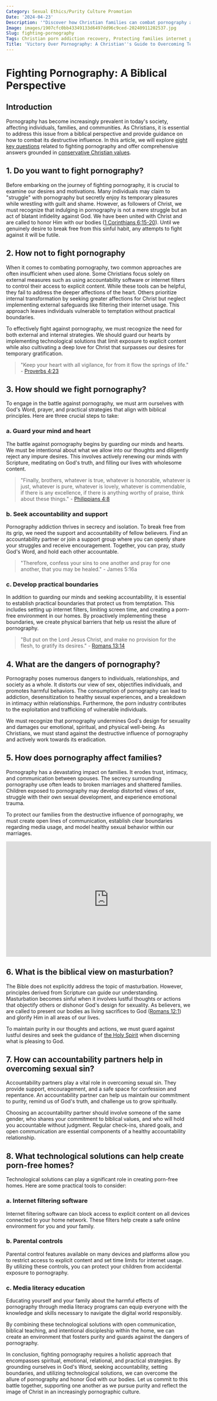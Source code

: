 ```yaml
---
Category: Sexual Ethics/Purity Culture Promotion
Date: '2024-04-23'
Description: '"Discover how Christian families can combat pornography addiction, uphold purity, and safeguard against online sexual sin with effective technology solutions and accountability partners."'
Image: images/1907cfc0bb43349133d6497dd96c9ced-20240911202537.jpg
Slug: fighting-pornography
Tags: Christian porn addiction recovery, Protecting families internet pornography, Biblical view masturbation purity, Accountability partners sexual sin, Porn-free homes technology solutions
Title: 'Victory Over Pornography: A Christian''s Guide to Overcoming Temptation'
---
```


# Fighting Pornography: A Biblical Perspective

## Introduction
Pornography has become increasingly prevalent in today's society, affecting individuals, families, and communities. As Christians, it is essential to address this issue from a biblical perspective and provide guidance on how to combat its destructive influence. In this article, we will explore [eight key questions](/preserving-traditional-marriage) related to fighting pornography and offer comprehensive answers grounded in [conservative Christian values](/academic-recognition-creationisn).

## 1. Do you want to fight pornography?
Before embarking on the journey of fighting pornography, it is crucial to examine our desires and motivations. Many individuals may claim to "struggle" with pornography but secretly enjoy its temporary pleasures while wrestling with guilt and shame. However, as followers of Christ, we must recognize that indulging in pornography is not a mere struggle but an act of blatant infidelity against God. We have been united with Christ and are called to honor Him with our bodies ([1 Corinthians 6:15-20](https://www.bibleref.com/1-Corinthians/6/1-Corinthians-6-15.html)). Until we genuinely desire to break free from this sinful habit, any attempts to fight against it will be futile.

## 2. How not to fight pornography
When it comes to combating pornography, two common approaches are often insufficient when used alone. Some Christians focus solely on external measures such as using accountability software or internet filters to control their access to explicit content. While these tools can be helpful, they fail to address the deeper affections of the heart. Others prioritize internal transformation by seeking greater affections for Christ but neglect implementing external safeguards like filtering their internet usage. This approach leaves individuals vulnerable to temptation without practical boundaries.

To effectively fight against pornography, we must recognize the need for both external and internal strategies. We should guard our hearts by implementing technological solutions that limit exposure to explicit content while also cultivating a deep love for Christ that surpasses our desires for temporary gratification.

> "Keep your heart with all vigilance, for from it flow the springs of life." - [Proverbs 4:23](https://www.bibleref.com/Proverbs/4/Proverbs-4-23.html)

## 3. How should we fight pornography?
To engage in the battle against pornography, we must arm ourselves with God's Word, prayer, and practical strategies that align with biblical principles. Here are three crucial steps to take:

### a. Guard your mind and heart
The battle against pornography begins by guarding our minds and hearts. We must be intentional about what we allow into our thoughts and diligently reject any impure desires. This involves actively renewing our minds with Scripture, meditating on God's truth, and filling our lives with wholesome content.

> "Finally, brothers, whatever is true, whatever is honorable, whatever is just, whatever is pure, whatever is lovely, whatever is commendable, if there is any excellence, if there is anything worthy of praise, think about these things." - [Philippians 4:8](https://www.bibleref.com/Philippians/4/Philippians-4-8.html)

### b. Seek accountability and support
Pornography addiction thrives in secrecy and isolation. To break free from its grip, we need the support and accountability of fellow believers. Find an accountability partner or join a support group where you can openly share your struggles and receive encouragement. Together, you can pray, study God's Word, and hold each other accountable.

> "Therefore, confess your sins to one another and pray for one another, that you may be healed." - James 5:16a

### c. Develop practical boundaries
In addition to guarding our minds and seeking accountability, it is essential to establish practical boundaries that protect us from temptation. This includes setting up internet filters, limiting screen time, and creating a porn-free environment in our homes. By proactively implementing these boundaries, we create physical barriers that help us resist the allure of pornography.

> "But put on the Lord Jesus Christ, and make no provision for the flesh, to gratify its desires." - [Romans 13:14](https://www.bibleref.com/Romans/13/Romans-13-14.html)

## 4. What are the dangers of pornography?
Pornography poses numerous dangers to individuals, relationships, and society as a whole. It distorts our view of sex, objectifies individuals, and promotes harmful behaviors. The consumption of pornography can lead to addiction, desensitization to healthy sexual experiences, and a breakdown in intimacy within relationships. Furthermore, the porn industry contributes to the exploitation and trafficking of vulnerable individuals.

We must recognize that pornography undermines God's design for sexuality and damages our emotional, spiritual, and physical well-being. As Christians, we must stand against the destructive influence of pornography and actively work towards its eradication.

## 5. How does pornography affect families?
Pornography has a devastating impact on families. It erodes trust, intimacy, and communication between spouses. The secrecy surrounding pornography use often leads to broken marriages and shattered families. Children exposed to pornography may develop distorted views of sex, struggle with their own sexual development, and experience emotional trauma.

To protect our families from the destructive influence of pornography, we must create open lines of communication, establish clear boundaries regarding media usage, and model healthy sexual behavior within our marriages.


<iframe width="560" height="315" src="https://www.youtube.com/embed/tprHmRCrexU" frameborder="0" allow="autoplay; encrypted-media" allowfullscreen></iframe>


## 6. What is the biblical view on masturbation?
The Bible does not explicitly address the topic of masturbation. However, principles derived from Scripture can guide our understanding. Masturbation becomes sinful when it involves lustful thoughts or actions that objectify others or dishonor God's design for sexuality. As believers, we are called to present our bodies as living sacrifices to God ([Romans 12:1](https://www.bibleref.com/Romans/12/Romans-12-1.html)) and glorify Him in all areas of our lives.

To maintain purity in our thoughts and actions, we must guard against lustful desires and seek the guidance of [the Holy Spirit](/conversion-therapy-support) when discerning what is pleasing to God.

## 7. How can accountability partners help in overcoming sexual sin?
Accountability partners play a vital role in overcoming sexual sin. They provide support, encouragement, and a safe space for confession and repentance. An accountability partner can help us maintain our commitment to purity, remind us of God's truth, and challenge us to grow spiritually.

Choosing an accountability partner should involve someone of the same gender, who shares your commitment to biblical values, and who will hold you accountable without judgment. Regular check-ins, shared goals, and open communication are essential components of a healthy accountability relationship.

## 8. What technological solutions can help create porn-free homes?
Technological solutions can play a significant role in creating porn-free homes. Here are some practical tools to consider:

### a. Internet filtering software
Internet filtering software can block access to explicit content on all devices connected to your home network. These filters help create a safe online environment for you and your family.

### b. Parental controls
Parental control features available on many devices and platforms allow you to restrict access to explicit content and set time limits for internet usage. By utilizing these controls, you can protect your children from accidental exposure to pornography.

### c. Media literacy education
Educating yourself and your family about the harmful effects of pornography through media literacy programs can equip everyone with the knowledge and skills necessary to navigate the digital world responsibly.

By combining these technological solutions with open communication, biblical teaching, and intentional discipleship within the home, we can create an environment that fosters purity and guards against the dangers of pornography.

In conclusion, fighting pornography requires a holistic approach that encompasses spiritual, emotional, relational, and practical strategies. By grounding ourselves in God's Word, seeking accountability, setting boundaries, and utilizing technological solutions, we can overcome the allure of pornography and honor God with our bodies. Let us commit to this battle together, supporting one another as we pursue purity and reflect the image of Christ in an increasingly pornographic culture.